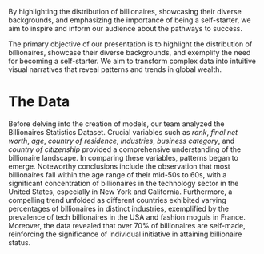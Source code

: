 By highlighting the distribution of billionaires, showcasing their diverse backgrounds, and emphasizing the importance of being a self-starter, we aim to inspire and inform our audience about the pathways to success.

The primary objective of our presentation is to highlight the distribution of billionaires, showcase their diverse backgrounds, and exemplify the need for becoming a self-starter. We aim to transform complex data into intuitive visual narratives that reveal patterns and trends in global wealth.

# The Data

Before delving into the creation of models, our team analyzed the Billionaires Statistics Dataset. Crucial variables such as *rank*, *final net worth*, *age*, *country of residence*, *industries*, *business category*, and *country of citizenship* provided a comprehensive understanding of the billionaire landscape. In comparing these variables, patterns began to emerge. Noteworthy conclusions include the observation that most billionaires fall within the age range of their mid-50s to 60s, with a significant concentration of billionaires in the technology sector in the United States, especially in New York and California. Furthermore, a compelling trend unfolded as different countries exhibited varying percentages of billionaires in distinct industries, exemplified by the prevalence of tech billionaires in the USA and fashion moguls in France. Moreover, the data revealed that over 70% of billionaires are self-made, reinforcing the significance of individual initiative in attaining billionaire status.
